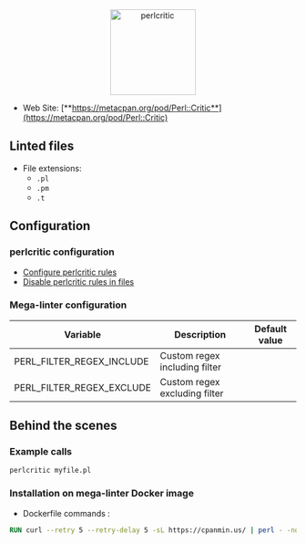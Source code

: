<!-- markdownlint-disable MD033 MD041 -->
<!-- Generated by .automation/build.py, please do not update manually -->

<div align="center">
  <a href="https://metacpan.org/pod/Perl::Critic" target="blank" title="Visit linter Web Site">
    <img src="https://chrisdolan.net/madmongers/images/perl-critic-logo.gif" alt="perlcritic" height="150px">
  </a>
</div>

- Web Site: [**https://metacpan.org/pod/Perl::Critic**](https://metacpan.org/pod/Perl::Critic)

## Linted files

- File extensions:
  - `.pl`
  - `.pm`
  - `.t`

## Configuration

### perlcritic configuration

- [Configure perlcritic rules](https://metacpan.org/pod/Perl::Critic#CONFIGURATION)
- [Disable perlcritic rules in files](https://metacpan.org/pod/Perl::Critic#BENDING-THE-RULES)

### Mega-linter configuration

| Variable | Description | Default value |
| ----------------- | -------------- | -------------- |
| PERL_FILTER_REGEX_INCLUDE | Custom regex including filter |  |
| PERL_FILTER_REGEX_EXCLUDE | Custom regex excluding filter |  |

## Behind the scenes

### Example calls

```shell
perlcritic myfile.pl
```


### Installation on mega-linter Docker image

- Dockerfile commands :
```dockerfile
RUN curl --retry 5 --retry-delay 5 -sL https://cpanmin.us/ | perl - -nq --no-wget Perl::Critic
```

